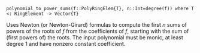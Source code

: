 ```
polynomial_to_power_sums(f::PolyRingElem{T}, n::Int=degree(f)) where T <: RingElement -> Vector{T}
```

Uses Newton (or Newton-Girard) formulas to compute the first $n$ sums of powers of the roots of $f$ from the coefficients of $f$, starting with the sum of (first powers of) the roots. The input polynomial must be monic, at least degree $1$ and have nonzero constant coefficient.
